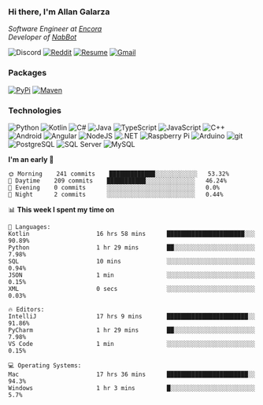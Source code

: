 ### Hi there, I'm Allan Galarza
*Software Engineer at [Encora](https://encora.com)*  
*Developer of [NabBot](https://nabbot.xyz)*

![Discord](https://img.shields.io/badge/Galarzaa%238515-5865F2?logo=discord&style=flat-square&logoColor=white)
[![Reddit](https://img.shields.io/badge//u/Galarzaa-FF4500?logo=reddit&style=flat-square&logoColor=white)](https://reddit.com/u/Galarzaa)
[![Resume](https://img.shields.io/badge/Resume-000000?logo=github&style=flat-square&logoColor=white)](https://galarzaa90.github.io)
[![Gmail](https://img.shields.io/badge/Email-D14836?logo=gmail&style=flat-square&logoColor=white)](mailto:allan.galarza@gmail.com)

### Packages
[![PyPi](https://img.shields.io/badge/PyPi-3775A9?logo=pypi&style=flat-square&logoColor=white)](https://pypi.org/user/Galarzaa90/)
[![Maven](https://img.shields.io/badge/Maven-C71A36?logo=apache-maven&style=flat-square&logoColor=white)](https://search.maven.org/search?q=com.galarzaa)

### Technologies
![Python](https://img.shields.io/badge/Python-4B8BBE?style=flat-square&logo=python&logoColor=white)
![Kotlin](https://img.shields.io/badge/Kotlin-7F52FF?logo=kotlin&style=flat-square&logoColor=white)
![C#](https://img.shields.io/badge/C%23-690081?style=flat-square&logo=c-sharp&logoColor=white)
![Java](https://img.shields.io/badge/Java-007396?style=flat-square&logo=java)
![TypeScript](https://img.shields.io/badge/TypeScript-3178C6?style=flat-square&logo=typescript&logoColor=white)
![JavaScript](https://img.shields.io/badge/JavaScript-F7DF1E?style=flat-square&logo=javascript&logoColor=white)
![C++](https://img.shields.io/badge/C%2B%2B-0180CD?style=flat-square&logo=c%2B%2B)
![Android](https://img.shields.io/badge/Android-3DDC84?style=flat-square&logo=android&logoColor=white)
![Angular](https://img.shields.io/badge/Angular-DD0031?style=flat-square&logo=angular)
![NodeJS](https://img.shields.io/badge/NodeJS-3C873A?style=flat-square&logo=node.js&logoColor=white)
![.NET](https://img.shields.io/badge/.NET-690081?style=flat-square&logo=.net)
![Raspberry Pi](https://img.shields.io/badge/RaspberryPi-C41949?style=flat-square&logo=raspberry-pi)
![Arduino](https://img.shields.io/badge/Arduino-00979D?style=flat-square&logo=arduino&logoColor=white)
![git](https://img.shields.io/badge/git-F05133?style=flat-square&logo=git&logoColor=white)
![PostgreSQL](https://img.shields.io/badge/PostgreSQL-4169E1?style=flat-square&logo=postgresql&logoColor=white)
![SQL Server](https://img.shields.io/badge/SQL_Server-E02E28?style=flat-square&logo=microsoft-sql-server)
![MySQL](https://img.shields.io/badge/MySQL-00758F?style=flat-square&logo=mysql&logoColor=white)

<!--
**Galarzaa90/Galarzaa90** is a ✨ _special_ ✨ repository because its `README.md` (this file) appears on your GitHub profile.

Here are some ideas to get you started:

- 🔭 I’m currently working on ...
- 🌱 I’m currently learning ...
- 👯 I’m looking to collaborate on ...
- 🤔 I’m looking for help with ...
- 💬 Ask me about ...
- 📫 How to reach me: ...
- 😄 Pronouns: ...
- ⚡ Fun fact: ...
-->

<!--START_SECTION:waka-->
**I'm an early 🐤** 

```text
🌞 Morning    241 commits    █████████████░░░░░░░░░░░░   53.32% 
🌆 Daytime    209 commits    ███████████░░░░░░░░░░░░░░   46.24% 
🌃 Evening    0 commits      ░░░░░░░░░░░░░░░░░░░░░░░░░   0.0% 
🌙 Night      2 commits      ░░░░░░░░░░░░░░░░░░░░░░░░░   0.44%

```


📊 **This week I spent my time on** 

```text
💬 Languages: 
Kotlin                   16 hrs 58 mins      ██████████████████████░░░   90.89% 
Python                   1 hr 29 mins        ██░░░░░░░░░░░░░░░░░░░░░░░   7.98% 
SQL                      10 mins             ░░░░░░░░░░░░░░░░░░░░░░░░░   0.94% 
JSON                     1 min               ░░░░░░░░░░░░░░░░░░░░░░░░░   0.15% 
XML                      0 secs              ░░░░░░░░░░░░░░░░░░░░░░░░░   0.03%

🔥 Editors: 
IntelliJ                 17 hrs 9 mins       ███████████████████████░░   91.86% 
PyCharm                  1 hr 29 mins        ██░░░░░░░░░░░░░░░░░░░░░░░   7.98% 
VS Code                  1 min               ░░░░░░░░░░░░░░░░░░░░░░░░░   0.15%

💻 Operating Systems: 
Mac                      17 hrs 36 mins      ███████████████████████░░   94.3% 
Windows                  1 hr 3 mins         █░░░░░░░░░░░░░░░░░░░░░░░░   5.7%

```


<!--END_SECTION:waka-->
